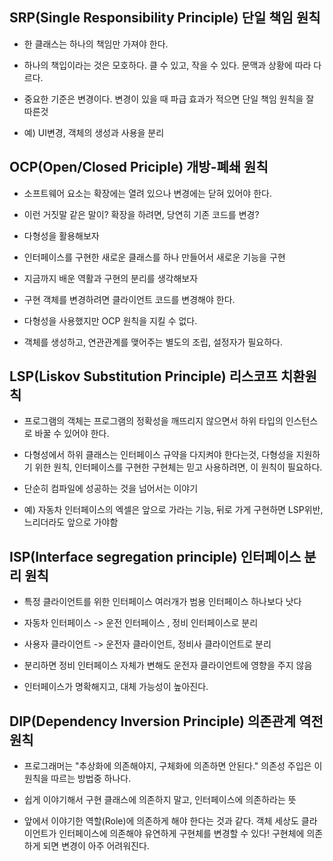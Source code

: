 ## SRP(Single Responsibility Principle) 단일 책임 원칙
- 한 클래스는 하나의 책임만 가져야 한다.

- 하나의 책입이라는 것은 모호하다.
클 수 있고, 작을 수 있다.
문맥과 상황에 따라 다르다.

- 중요한 기준은 변경이다. 변경이 있을 때 파급 효과가 적으면 단일 책임 원칙을 잘 따른것

- 예) UI변경, 객체의 생성과 사용을 분리


## OCP(Open/Closed Priciple) 개방-폐쇄 원칙
- 소프트웨어 요소는 확장에는 열려 있으나 변경에는 닫혀 있어야 한다.

- 이런 거짓말 같은 말이? 확장을 하려면, 당연히 기존 코드를 변경?

- 다형성을 활용해보자

- 인터페이스를 구현한 새로운 클래스를 하나 만들어서 새로운 기능을 구현

- 지금까지 배운 역활과 구현의 분리를 생각해보자

- 구현 객체를 변경하려면 클라이언트 코드를 변경해야 한다.

- 다형성을 사용했지만 OCP 원칙을 지킬 수 없다.

- 객체를 생성하고, 연관관계를 맺어주는 별도의 조립, 설정자가 필요하다.


## LSP(Liskov Substitution Principle) 리스코프 치환원칙
- 프로그램의 객체는 프로그램의 정확성을 깨뜨리지 않으면서 하위 타입의 인스턴스로 바꿀 수 있어야 한다.

- 다형성에서 하위 클래스는 인터페이스 규약을 다지켜야 한다는것, 다형성을 지원하기 위한 원칙, 인터페이스를 구현한 구현체는 믿고 사용하려면, 이 원칙이 필요하다.

- 단순히 컴파일에 성공하는 것을 넘어서는 이야기

- 예) 자동차 인터페이스의 엑셀은 앞으로 가라는 기능, 뒤로 가게 구현하면 LSP위반, 느리더라도 앞으로 가야함


## ISP(Interface segregation principle) 인터페이스 분리 원칙
- 특정 클라이언트를 위한 인터페이스 여러개가 범용 인터페이스 하나보다 낫다

- 자동차 인터페이스 -> 운전 인터페이스 , 정비 인터페이스로 분리

- 사용자 클라이언트 -> 운전자 클라이언트, 정비사 클라이언트로 분리

- 분리하면 정비 인터페이스 자체가 변해도 운전자 클라이언트에 영향을 주지 않음

- 인터페이스가 명확해지고, 대체 가능성이 높아진다.


## DIP(Dependency Inversion Principle) 의존관계 역전 원칙
- 프로그래머는 "추상화에 의존해야지, 구체화에 의존하면 안된다." 의존성 주입은 이 원칙을 따르는 방법중 하나다.

- 쉽게 이야기해서 구현 클래스에 의존하지 말고, 인터페이스에 의존하라는 뜻

- 앞에서 이야기한 역할(Role)에 의존하게 해야 한다는 것과 같다. 객체 세상도 클라이언트가 인터페이스에 의존해야 유연하게 구현체를 변경할 수 있다! 구현체에 의존하게 되면 변경이 아주 어려워진다.